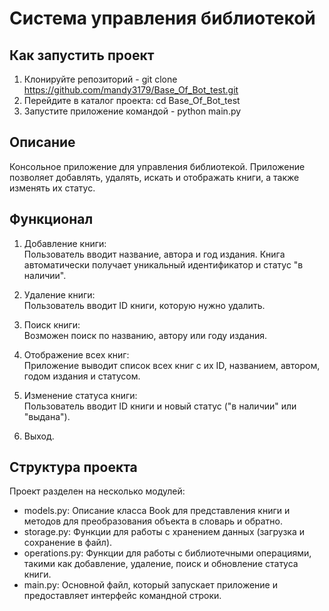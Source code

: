 # Система управления библиотекой

## Как запустить проект
1. Клонируйте репозиторий - git clone https://github.com/mandy3179/Base_Of_Bot_test.git
2. Перейдите в каталог проекта: cd Base_Of_Bot_test
3. Запустите приложение командой - python main.py


## Описание
Консольное приложение для управления библиотекой. Приложение позволяет добавлять, удалять, искать и отображать книги, а также изменять их статус.

## Функционал
1. Добавление книги:  
   Пользователь вводит название, автора и год издания. Книга автоматически получает уникальный идентификатор и статус "в наличии".

2. Удаление книги:  
   Пользователь вводит ID книги, которую нужно удалить.

3. Поиск книги:  
   Возможен поиск по названию, автору или году издания.

4. Отображение всех книг:  
   Приложение выводит список всех книг с их ID, названием, автором, годом издания и статусом.

5. Изменение статуса книги:  
   Пользователь вводит ID книги и новый статус ("в наличии" или "выдана").

6. Выход.

## Структура проекта
Проект разделен на несколько модулей:

- models.py: Описание класса Book для представления книги и методов для преобразования объекта в словарь и обратно.
- storage.py: Функции для работы с хранением данных (загрузка и сохранение в файл).
- operations.py: Функции для работы с библиотечными операциями, такими как добавление, удаление, поиск и обновление статуса книги.
- main.py: Основной файл, который запускает приложение и предоставляет интерфейс командной строки.